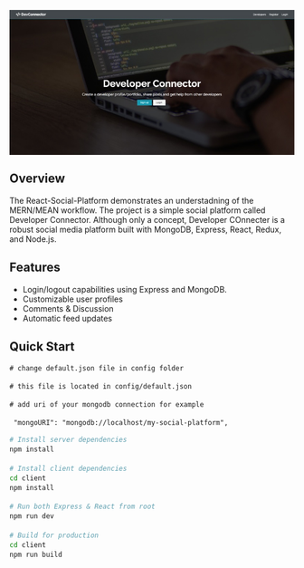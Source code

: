 
<a target="_blank"><img align="center" src="https://raw.githubusercontent.com/ctlong12/React-Social-Platform/master/images/Homepage.jpg" border="0" alt="Home page of the Sustainability Application"></a>


## Overview
The React-Social-Platform demonstrates an understadning of the MERN/MEAN workflow. The project is a simple social platform called Developer Connector. Although only a concept, Developer COnnecter is a robust social media platform built with MongoDB, Express, React, Redux, and Node.js.  

## Features

* Login/logout capabilities using Express and MongoDB.
* Customizable user profiles
* Comments & Discussion
* Automatic feed updates

## Quick Start

```
# change default.json file in config folder

# this file is located in config/default.json

# add uri of your mongodb connection for example

 "mongoURI": "mongodb://localhost/my-social-platform",

```

```bash
# Install server dependencies
npm install

# Install client dependencies
cd client
npm install

# Run both Express & React from root
npm run dev

# Build for production
cd client
npm run build
```


